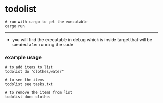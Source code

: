 # todolist

```
# run with cargo to get the executable
cargo run
```
---
* you will find the executable in debug which is inside target that will be created after running the code
### example usage
```
# to add items to list
todolist do "clothes,water"

# to see the items
todolist see tasks.txt

# to remove the items from list
todolist done clothes
```